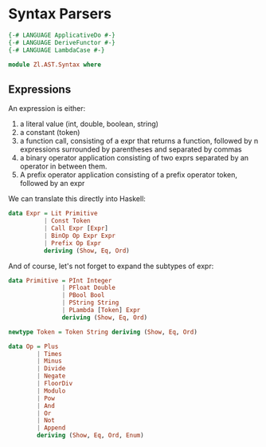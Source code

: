 # Syntax Parsers

```haskell
{-# LANGUAGE ApplicativeDo #-}
{-# LANGUAGE DeriveFunctor #-}
{-# LANGUAGE LambdaCase #-}

module Zl.AST.Syntax where
```

## Expressions

An expression is either:

1. a literal value (int, double, boolean, string)
2. a constant (token)
3. a function call, consisting of a expr that returns a function, followed by n 
   expressions surrounded by parentheses and separated by commas
4. a binary operator application consisting of two exprs separated by an 
   operator in between them.
5. A prefix operator application consisting of a prefix operator token, followed 
   by an expr

We can translate this directly into Haskell:

```haskell
data Expr = Lit Primitive
          | Const Token
          | Call Expr [Expr]
          | BinOp Op Expr Expr
          | Prefix Op Expr
          deriving (Show, Eq, Ord)

```

And of course, let's not forget to expand the subtypes of expr:

```haskell
data Primitive = PInt Integer
               | PFloat Double
               | PBool Bool
               | PString String
               | PLambda [Token] Expr
               deriving (Show, Eq, Ord)

newtype Token = Token String deriving (Show, Eq, Ord)

data Op = Plus
        | Times
        | Minus
        | Divide
        | Negate
        | FloorDiv 
        | Modulo
        | Pow
        | And 
        | Or 
        | Not 
        | Append
        deriving (Show, Eq, Ord, Enum)
```
